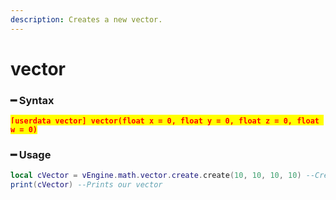 ```yaml
---
description: Creates a new vector.
---
```


# vector

### ━ Syntax

<mark style="color:red;">**`[userdata vector] vector(float x = 0, float y = 0, float z = 0, float w = 0)`**</mark>

### ━ Usage

```lua
local cVector = vEngine.math.vector.create.create(10, 10, 10, 10) --Creates our vector
print(cVector) --Prints our vector
```
